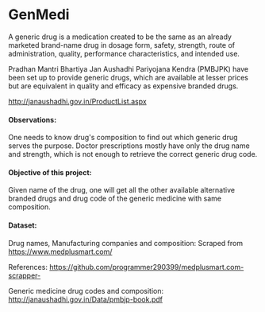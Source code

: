 # GenMedi

A generic drug is a medication created to be the same as an already marketed brand-name drug in dosage form, safety, strength, route of administration, quality, performance characteristics, and intended use.

Pradhan Mantri Bhartiya Jan Aushadhi Pariyojana Kendra (PMBJPK) have been set up to provide generic drugs, which are available at lesser prices but are equivalent in quality and efficacy as expensive branded drugs. 

http://janaushadhi.gov.in/ProductList.aspx 

#### Observations:

One needs to know drug's composition to find out which generic drug serves the purpose.
Doctor prescriptions mostly have only the drug name and strength, which is not enough to retrieve the correct generic drug code.

#### Objective of this project:

Given name of the drug, one will get all the other available alternative branded drugs and drug code of the generic medicine  with same composition.

#### Dataset:

Drug names, Manufacturing companies and composition: Scraped from https://www.medplusmart.com/

References: https://github.com/programmer290399/medplusmart.com-scrapper-


Generic medicine drug codes and composition:  http://janaushadhi.gov.in/Data/pmbjp-book.pdf
